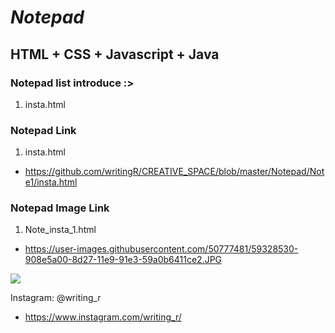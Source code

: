 ***Notepad***
============ 
HTML + CSS + Javascript + Java
- 
### Notepad list introduce :>
1. insta.html
### Notepad Link
1. insta.html
- https://github.com/writingR/CREATIVE_SPACE/blob/master/Notepad/Note1/insta.html
### Notepad Image Link
1. Note_insta_1.html
- https://user-images.githubusercontent.com/50777481/59328530-908e5a00-8d27-11e9-91e3-59a0b6411ce2.JPG
<img src="https://user-images.githubusercontent.com/50777481/59328530-908e5a00-8d27-11e9-91e3-59a0b6411ce2.JPG">

Instagram: @writing_r
- https://www.instagram.com/writing_r/
